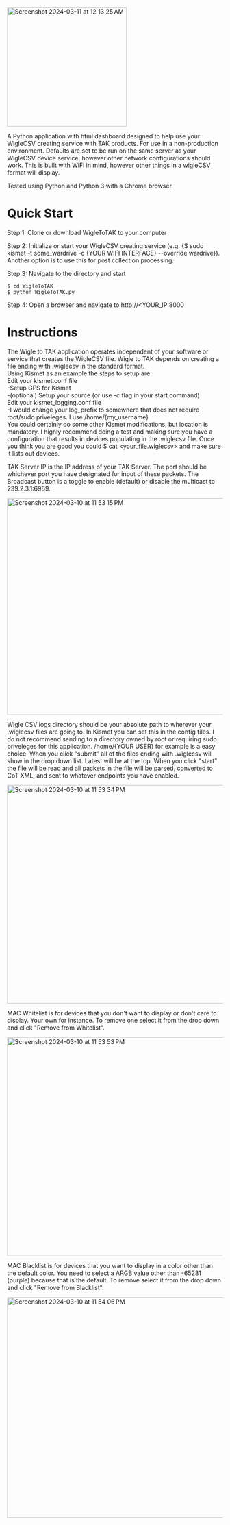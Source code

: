 <img width="279" alt="Screenshot 2024-03-11 at 12 13 25 AM" src="https://github.com/SignalMedic/WigleToTAK/assets/127666889/1b59d52b-244d-4371-b383-60b5aee7e913">

A Python application with html dashboard designed to help use your WigleCSV creating service with TAK products.
For use in a non-production environment.
Defaults are set to be run on the same server as your WigleCSV device service, however other network configurations should work. This is built with WiFi in mind, however other things in a wigleCSV format will display.

Tested using Python and Python 3 with a Chrome browser.
# Quick Start
Step 1:
Clone or download WigleToTAK to your computer

Step 2:
Initialize or start your WigleCSV creating service (e.g. {$ sudo kismet -t some_wardrive -c {YOUR WIFI INTERFACE} --override wardrive}). Another option is to use this for post collection processing.

Step 3:
Navigate to the directory and start
```
$ cd WigleToTAK
$ python WigleToTAK.py
```

Step 4:
Open a browser and navigate to http://<YOUR_IP:8000


# Instructions
The Wigle to TAK application operates independent of your software or service that creates the WigleCSV file. Wigle to TAK depends on creating a file ending with .wiglecsv in the standard format.<br>Using Kismet as an example the steps to setup are:<br>
Edit your kismet.conf file<br>
-Setup GPS for Kismet<br>
-(optional) Setup your source (or use -c flag in your start command)<br>
Edit your kismet_logging.conf file<br>
-I would change your log_prefix to somewhere that does not require root/sudo priveleges. I use /home/{my_username}<br>
You could certainly do some other Kismet modifications, but location is mandatory. I highly recommend doing a test and making sure you have a configuration that results in devices populating in the .wiglecsv file. Once you think you are good you could $ cat <your_file.wiglecsv> and make sure it lists out devices.

  
  
  TAK Server IP is the IP address of your TAK Server. The port should be whichever port you have designated for input of these packets. The Broadcast button is a toggle to enable (default) or disable the multicast to 239.2.3.1:6969.

<img width="506" alt="Screenshot 2024-03-10 at 11 53 15 PM" src="https://github.com/SignalMedic/WigleToTAK/assets/127666889/11e3e3eb-0ebd-40e2-9853-b7c571e992bc">


  Wigle CSV logs directory should be your absolute path to wherever your .wiglecsv files are going to. In Kismet you can set this in the config files. I do not recommend sending to a directory owned by root or requiring sudo priveleges for this application. /home/{YOUR USER} for example is a easy choice. When you click "submit" all of the files ending with .wiglecsv will show in the drop down list. Latest will be at the top. When you click "start" the file will be read and all packets in the file will be parsed, converted to CoT XML, and sent to whatever endpoints you have enabled.
  
<img width="510" alt="Screenshot 2024-03-10 at 11 53 34 PM" src="https://github.com/SignalMedic/WigleToTAK/assets/127666889/e5bacf15-d163-4395-b63d-b34a7f420c68">


  MAC Whitelist is for devices that you don't want to display or don't care to display. Your own for instance. To remove one select it from the drop down and click "Remove from Whitelist".

<img width="511" alt="Screenshot 2024-03-10 at 11 53 53 PM" src="https://github.com/SignalMedic/WigleToTAK/assets/127666889/643fbc22-9be6-43cb-947b-2dbd65a6b204">


  MAC Blacklist is for devices that you want to display in a color other than the default color. You need to select a ARGB value other than -65281 (purple) because that is the default. To remove select it from the drop down and click "Remove from Blacklist".

<img width="516" alt="Screenshot 2024-03-10 at 11 54 06 PM" src="https://github.com/SignalMedic/WigleToTAK/assets/127666889/c8e60d06-5ba6-48ff-a97c-ed7ac05dfd96">
